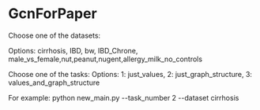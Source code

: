 # GcnForPaper

Choose one of the datasets: 

Options: cirrhosis, IBD, bw, IBD_Chrone, male_vs_female,nut,peanut,nugent,allergy_milk_no_controls  

Choose one of the tasks: 
Options: 
1: just_values, 2: just_graph_structure, 3: values_and_graph_structure 

For example:
python new_main.py --task_number 2 --dataset cirrhosis

